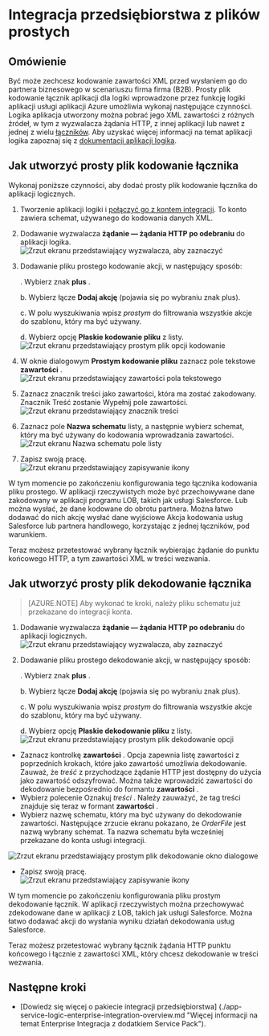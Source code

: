 <properties
    pageTitle="Dowiedz się, jak kodowanie lub dekodowanie prostym pliki przy użyciu aplikacji Enterprise Integracja z dodatkiem Service Pack i logiki | Microsoft Azure aplikacji usługi | Microsoft Azure"
    description="Korzystanie z funkcji aplikacji Enterprise Integracja z dodatkiem Service Pack i logiki do kodowania lub dekodowanie plików prostych"
    services="app-service\logic"
    documentationCenter=".net,nodejs,java"
    authors="msftman"
    manager="erikre"
    editor="cgronlun"/>

<tags 
    ms.service="logic-apps" 
    ms.workload="integration" 
    ms.tgt_pltfrm="na" 
    ms.devlang="na" 
    ms.topic="article" 
    ms.date="07/08/2016" 
    ms.author="deonhe"/>

# <a name="enterprise-integration-with-flat-files"></a>Integracja przedsiębiorstwa z plików prostych

## <a name="overview"></a>Omówienie

Być może zechcesz kodowanie zawartości XML przed wysłaniem go do partnera biznesowego w scenariuszu firma firma (B2B). Prosty plik kodowanie łącznik aplikacji dla logiki wprowadzone przez funkcję logiki aplikacji usługi aplikacji Azure umożliwia wykonaj następujące czynności. Logika aplikacja utworzony można pobrać jego XML zawartości z różnych źródeł, w tym z wyzwalacza żądania HTTP, z innej aplikacji lub nawet z jednej z wielu [łączników](../connectors/apis-list.md). Aby uzyskać więcej informacji na temat aplikacji logika zapoznaj się z [dokumentacji aplikacji logika](./app-service-logic-what-are-logic-apps.md "Dowiedz się więcej o aplikacjach logiczny").  

## <a name="how-to-create-the-flat-file-encoding-connector"></a>Jak utworzyć prosty plik kodowanie łącznika

Wykonaj poniższe czynności, aby dodać prosty plik kodowanie łącznika do aplikacji logicznych.

1. Tworzenie aplikacji logiki i [połączyć go z kontem integracji](./app-service-logic-enterprise-integration-accounts.md "Dowiedz się, aby połączyć konto integracji aplikacji logika"). To konto zawiera schemat, używanego do kodowania danych XML.  
2. Dodawanie wyzwalacza **żądanie — żądania HTTP po odebraniu** do aplikacji logika.  
![Zrzut ekranu przedstawiający wyzwalacza, aby zaznaczyć](./media/app-service-logic-enterprise-integration-flatfile/flatfile-1.png)    
3. Dodawanie pliku prostego kodowanie akcji, w następujący sposób:

    . Wybierz znak **plus** .

    b. Wybierz łącze **Dodaj akcję** (pojawia się po wybraniu znak plus).

    c. W polu wyszukiwania wpisz *prostym* do filtrowania wszystkie akcje do szablonu, który ma być używany.

    d. Wybierz opcję **Płaskie kodowanie pliku** z listy.   
![Zrzut ekranu przedstawiający prostym plik opcji kodowanie](./media/app-service-logic-enterprise-integration-flatfile/flatfile-2.png)   
4. W oknie dialogowym **Prostym kodowanie pliku** zaznacz pole tekstowe **zawartości** .  
![Zrzut ekranu przedstawiający zawartości pola tekstowego](./media/app-service-logic-enterprise-integration-flatfile/flatfile-3.png)  
5. Zaznacz znacznik treści jako zawartości, która ma zostać zakodowany. Znacznik Treść zostanie Wypełnij pole zawartości.     
![Zrzut ekranu przedstawiający znacznik treści](./media/app-service-logic-enterprise-integration-flatfile/flatfile-4.png)  
6. Zaznacz pole **Nazwa schematu** listy, a następnie wybierz schemat, który ma być używany do kodowania wprowadzania zawartości.    
![Zrzut ekranu Nazwa schematu pole listy](./media/app-service-logic-enterprise-integration-flatfile/flatfile-5.png)  
7. Zapisz swoją pracę.   
![Zrzut ekranu przedstawiający zapisywanie ikony](./media/app-service-logic-enterprise-integration-flatfile/flatfile-6.png)  

W tym momencie po zakończeniu konfigurowania tego łącznika kodowania pliku prostego. W aplikacji rzeczywistych może być przechowywane dane zakodowany w aplikacji programu LOB, takich jak usługi Salesforce. Lub można wysłać, że dane kodowane do obrotu partnera. Można łatwo dodawać do nich akcję wysłać dane wyjściowe Akcja kodowania usług Salesforce lub partnera handlowego, korzystając z jednej łączników, pod warunkiem.

Teraz możesz przetestować wybrany łącznik wybierając żądanie do punktu końcowego HTTP, a tym zawartości XML w treści wezwania.  

## <a name="how-to-create-the-flat-file-decoding-connector"></a>Jak utworzyć prosty plik dekodowanie łącznika

>[AZURE.NOTE] Aby wykonać te kroki, należy pliku schematu już przekazane do integracji konta.

1. Dodawanie wyzwalacza **żądanie — żądania HTTP po odebraniu** do aplikacji logicznych.  
![Zrzut ekranu przedstawiający wyzwalacza, aby zaznaczyć](./media/app-service-logic-enterprise-integration-flatfile/flatfile-1.png)    
2. Dodawanie pliku prostego dekodowanie akcji, w następujący sposób:

    . Wybierz znak **plus** .

    b. Wybierz łącze **Dodaj akcję** (pojawia się po wybraniu znak plus).

    c. W polu wyszukiwania wpisz *prostym* do filtrowania wszystkie akcje do szablonu, który ma być używany.

    d. Wybierz opcję **Płaskie dekodowanie pliku** z listy.   
![Zrzut ekranu przedstawiający prostym plik dekodowanie opcji](./media/app-service-logic-enterprise-integration-flatfile/flatfile-2.png)   
- Zaznacz kontrolkę **zawartości** . Opcja zapewnia listę zawartości z poprzednich krokach, które jako zawartość umożliwia dekodowanie. Zauważ, że *treść* z przychodzące żądanie HTTP jest dostępny do użycia jako zawartość odszyfrować. Można także wprowadzić zawartości do dekodowanie bezpośrednio do formantu **zawartości** .     
- Wybierz polecenie Oznakuj *treści* . Należy zauważyć, że tag treści znajduje się teraz w formant **zawartości** .
- Wybierz nazwę schematu, który ma być używany do dekodowanie zawartości. Następujące zrzucie ekranu pokazano, że *OrderFile* jest nazwą wybrany schemat. Ta nazwa schematu była wcześniej przekazane do konta usługi integracji.

 ![Zrzut ekranu przedstawiający prostym plik dekodowanie okno dialogowe](./media/app-service-logic-enterprise-integration-flatfile/flatfile-decode-1.png)    
- Zapisz swoją pracę.  
![Zrzut ekranu przedstawiający zapisywanie ikony](./media/app-service-logic-enterprise-integration-flatfile/flatfile-6.png)    

W tym momencie po zakończeniu konfigurowania pliku prostym dekodowanie łącznik. W aplikacji rzeczywistych można przechowywać zdekodowane dane w aplikacji z LOB, takich jak usługi Salesforce. Można łatwo dodawać akcji do wysłania wyniku działań dekodowania usług Salesforce.

Teraz możesz przetestować wybrany łącznik żądania HTTP punktu końcowego i łącznie z zawartości XML, który chcesz dekodowanie w treści wezwania.  

## <a name="next-steps"></a>Następne kroki
- [Dowiedz się więcej o pakiecie integracji przedsiębiorstwa] (./app-service-logic-enterprise-integration-overview.md "Więcej informacji na temat Enterprise Integracja z dodatkiem Service Pack").  
